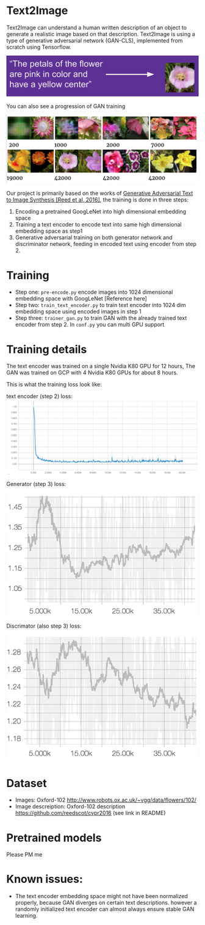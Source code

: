 # Text2Image
Text2Image can understand a human written description of an object to generate a realistic 
image based on that description. Text2Image is using a type of generative adversarial network (GAN-CLS), implemented from
 scratch using Tensorflow.

![text2image](images/text2image.png)

You can also see a progression of GAN training

![GAN_progression](images/GAN_Progression.png)

Our project is primarily based on the works of [Generative Adversarial Text to Image Synthesis [Reed et al, 2016]](http://proceedings.mlr.press/v48/reed16.pdf), 
the training is done in three steps: 
1. Encoding a pretrained GoogLeNet into high dimensional embedding space 
2. Training a text encoder to encode text into same high dimensional embedding space as step1
3. Generative adversarial training on both generator network and discriminator network, feeding in encoded text using encoder
from step 2.



# 
# Training
* Step one: `pre-encode.py` encode images into 1024 dimensional embedding space with GoogLeNet [Reference here]
* Step two: `train_text_encoder.py` to train text encoder into 1024 dim embedding space using encoded images in step 1
* Step three: `trainer_gan.py` to train GAN with the already trained text encoder from step 2. In `conf.py` you can multi GPU support

# Training details

The text encoder was trained on a single Nvidia K80 GPU for 12 hours, 
The GAN was trained on GCP with 4 Nvidia K80 GPUs for about 8 hours. 

This is what the training loss look like:

text encoder (step 2) loss:
![encoder loss](images/encoder_loss.png)

Generator (step 3) loss:

![g loss](images/G_loss.png)

Discrimator (also step 3) loss:

![d loss](images/D_loss.png)

# Dataset
* Images: Oxford-102 http://www.robots.ox.ac.uk/~vgg/data/flowers/102/
* Image descreiption: Oxford-102 description https://github.com/reedscot/cvpr2016 (see link in README)

# Pretrained models
Please PM me 

# Known issues:
* The text encoder embedding space might not have been normalized properly, because GAN diverges on certain text descriptions.
however a randomly initialized text encoder can almost always ensure stable GAN learning.
